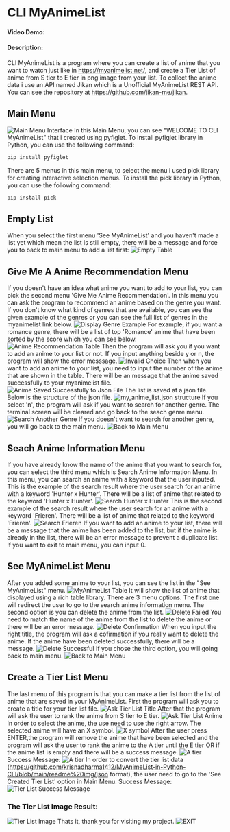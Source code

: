 # CLI MyAnimeList
#### Video Demo:  <URL HERE>
#### Description:
CLI MyAnimeList is a program where you can create a list of anime that you want to watch just like in https://myanimelist.net/,
and create a Tier List of anime from S tier to E tier in png image from your list. To collect the anime data i use an API named Jikan which is a Unofficial MyAnimeList REST API. You can see the repository at https://github.com/jikan-me/jikan.
## Main Menu
![Main Menu Interface](https://github.com/krisnadharma1412/MyAnimeList-in-Python-CLI/blob/d297d3a064020b82410622ce2a517fae220f3f90/readme%20img/main_menu.png)
In this Main Menu, you can see "WELCOME TO CLI MyAnimeList" that i created using pyfiglet.
To install  pyfiglet library in Python, you can use the following command:
```sh
pip install pyfiglet
```
There are 5 menus in this main menu, to select the menu i used pick library for creating interactive selection menus.
To install the pick library in Python, you can use the following command:
```sh
pip install pick
```
## Empty List 
When you select the first menu 'See MyAnimeList' and you haven't made a list yet which mean the list is still empty,
there will be a message and force you to back to main menu to add a list first: 
![Empty Table](https://github.com/krisnadharma1412/MyAnimeList-in-Python-CLI/blob/main/readme%20img/no_list.png)

## Give Me A Anime Recommendation Menu
If you doesn't have an idea what anime you want to add to your list, you can pick the second menu 'Give Me Anime Recommendation'. 
In this menu you can ask the program to recommend an anime based on the genre you want.
If you don't  know what kind of genres that are available, you can see the given example of the genres or you can see the full
list of genres  in the myanimelist link below.
![Display Genre Example](https://github.com/krisnadharma1412/MyAnimeList-in-Python-CLI/blob/main/readme%20img/recommend1.png)
For example, if you want a romance genre, there will be a list of top 'Romance' anime that have been sorted by the score which you can see below.
![Anime Recommendation Table](https://github.com/krisnadharma1412/MyAnimeList-in-Python-CLI/blob/main/readme%20img/recommend2.png)
Then the program will ask you if you want to add an anime to your list or not. 
If you input anything beside y or n, the program will show the error messsage.
![Invalid Choice](https://github.com/krisnadharma1412/MyAnimeList-in-Python-CLI/blob/main/readme%20img/recommend3.png)
Then when you want to add an anime to your list, you need to input the number of the anime that are shown in the table.
There will be an message that the anime saved successfully to your myanimelist file.
![Anime Saved Successfully to Json File](https://github.com/krisnadharma1412/MyAnimeList-in-Python-CLI/blob/main/readme%20img/recommend4.png)
The list is saved at a json file. Below is the structure of the json file.
![my_anime_list.json structure](https://github.com/krisnadharma1412/MyAnimeList-in-Python-CLI/blob/main/readme%20img/myanimelistjson.png)
If you select 'n', the program will ask if you want to search for another genre.
The terminal screen will be cleared and go back to the seach genre menu.
![Search Another Genre](https://github.com/krisnadharma1412/MyAnimeList-in-Python-CLI/blob/main/readme%20img/recommend1.png)
If you doesn't want to search for another genre, you will go back to the main menu.
![Back to Main Menu](https://github.com/krisnadharma1412/MyAnimeList-in-Python-CLI/blob/main/readme%20img/recommend5.png)

## Seach Anime Information Menu
If you have already know the name of the anime that you want to search for, you can select the third menu which is Search Anime Information Menu.
In this menu, you can search an anime with a keyword that the user inputed.
This is the example of the search result where the user search for an anime with a keyword 'Hunter x Hunter'. 
There will be a list of anime that related to the keyword 'Hunter x Hunter'.
![Search Hunter x Hunter](https://github.com/krisnadharma1412/MyAnimeList-in-Python-CLI/blob/main/readme%20img/search1.png)
This is the second example of the search result where the user search for an anime with a keyword 'Frieren'. 
There will be a list of anime that related to the keyword 'Frieren'.
![Search Frieren](https://github.com/krisnadharma1412/MyAnimeList-in-Python-CLI/blob/main/readme%20img/search2.png)
If you want to add an anime to your list, there will be a message that the anime has been added to the list, but if the anime is already in the list, there will be an error message to prevent a duplicate list.
if you want to exit to main menu, you can input 0.

## See MyAnimeList Menu
After you added some anime to your list, you can see the list in the "See MyAnimeList" menu.
![MyAnimeList Table](https://github.com/krisnadharma1412/MyAnimeList-in-Python-CLI/blob/main/readme%20img/animelist1.png)
It will show the list of anime that displayed using a rich table library.
There are 3 menu options. The first one will redirect the user to go to the search anime information menu.
The second option is you can delete the anime from the list.
![Delete Failed](https://github.com/krisnadharma1412/MyAnimeList-in-Python-CLI/blob/main/readme%20img/delete1.png)
You need to match the name of the anime from the list to delete the anime or there will be an error message.
![Delete Confirmation](https://github.com/krisnadharma1412/MyAnimeList-in-Python-CLI/blob/main/readme%20img/delete2.png)
When you input the right title, the program will ask a cofirmation if you really want to delete the anime.
If the anime have been deleted successfully, there will be a message.
![Delete Successful](https://github.com/krisnadharma1412/MyAnimeList-in-Python-CLI/blob/main/readme%20img/delete3.png)
If you chose the third option, you will going back to main menu.
![Back to Main Menu](https://github.com/krisnadharma1412/MyAnimeList-in-Python-CLI/blob/main/readme%20img/animelist2.png)

## Create a Tier List Menu
The last menu of this program is that you can make a tier list from the list of anime that are saved in your MyAnimeList.
First the program will ask you to create a title for your tier list file.
![Ask Tier List Title](https://github.com/krisnadharma1412/MyAnimeList-in-Python-CLI/blob/main/readme%20img/tierlist1.png)
After that the program will ask the user to rank the anime from S tier to E tier. 
![Ask Tier List Anime](https://github.com/krisnadharma1412/MyAnimeList-in-Python-CLI/blob/main/readme%20img/tierlist2.png)
In order to select the anime, the use need to use the right arrow. The selected anime will have an X symbol.
![X symbol](https://github.com/krisnadharma1412/MyAnimeList-in-Python-CLI/blob/main/readme%20img/tierlist3.png)
After the user press ENTER,the program will remove the anime that have been selected and the program will ask the user to rank the anime to the A tier until the E tier OR if the anime list is empty and there will be a success message.
![A tier](https://github.com/krisnadharma1412/MyAnimeList-in-Python-CLI/blob/main/readme%20img/tierlist4.png)
Success Message:
![A tier](https://github.com/krisnadharma1412/MyAnimeList-in-Python-CLI/blob/main/readme%20img/tierlist5.png)
In order to convert the tier list data (https://github.com/krisnadharma1412/MyAnimeList-in-Python-CLI/blob/main/readme%20img/json format), the user need to go to the 'See Created Tier List' option in Main Menu.
Success Message: 
![Tier List Success Message](https://github.com/krisnadharma1412/MyAnimeList-in-Python-CLI/blob/main/readme%20img/tierlist6.png)
### The Tier List Image Result:
![Tier List Image](https://github.com/krisnadharma1412/MyAnimeList-in-Python-CLI/blob/main/readme%20img/tierlist7.png)
Thats it, thank you for visiting my project.
![EXIT](https://github.com/krisnadharma1412/MyAnimeList-in-Python-CLI/blob/main/readme%20img/exit.png)
